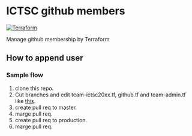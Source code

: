 # ICTSC github members

[![Terraform](https://github.com/ictsc/ictsc-github-member/actions/workflows/terraform.yml/badge.svg?branch=production)](https://github.com/ictsc/ictsc-github-member/actions/workflows/terraform.yml)

Manage github membership by Terraform

## How to append user

### Sample flow

1. clone this repo.
2. Cut branches and edit team-ictsc20xx.tf, github.tf and team-admin.tf like [this](https://github.com/ictsc/ictsc-github-member/pull/230).
3. create pull req to master.
4. marge pull req.
5. create pull req to production.
6. marge pull req.
